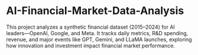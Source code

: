 # AI-Financial-Market-Data-Analysis
This project analyzes a synthetic financial dataset (2015–2024) for AI leaders—OpenAI, Google, and Meta. It tracks daily metrics, R&amp;D spending, revenue, and major events like GPT, Gemini, and LLaMA launches, exploring how innovation and investment impact financial market performance.
